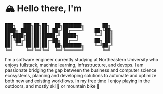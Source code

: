 <h1>🏔️ Hello there, I'm</h1>
<!-- Source: https://patorjk.com/software/taag/#p=display&f=ANSI%20Shadow&t=Mike%20%3A) -->
<pre>
███╗   ███╗██╗██╗  ██╗███████╗       ██╗ 
████╗ ████║██║██║ ██╔╝██╔════╝    ██╗╚██╗
██╔████╔██║██║█████╔╝ █████╗      ╚═╝ ██║
██║╚██╔╝██║██║██╔═██╗ ██╔══╝      ██╗ ██║
██║ ╚═╝ ██║██║██║  ██╗███████╗    ╚═╝██╔╝
╚═╝     ╚═╝╚═╝╚═╝  ╚═╝╚══════╝       ╚═╝ 
</pre>
<p>I'm a software engineer currently studying at Northeastern University who enjoys fullstack, machine learning, infrastructure, and devops. I am passionate bridging the gap between the business and computer science ecosystems, planning and developing solutions to automate and optimize both new and existing workflows. In my free time I enjoy playing in the outdoors, and mostly ski 🎿 or mountain bike 🚵 </p>

<!-- <h4>Technologies I have used:</h4>
<img src="https://skillicons.dev/icons?i=go,python,pytorch,ts,react,svelte,tailwind,postgres"
     alt="Technologies I have used" />
-->
<!-- TODO: https://github.com/ryo-ma/github-profile-trophy -->
